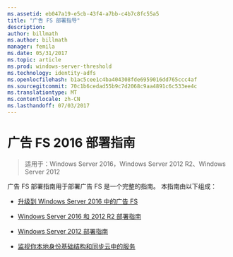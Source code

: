 ```yaml
---
ms.assetid: eb047a19-e5cb-43f4-a7bb-c4b7c8fc55a5
title: "广告 FS 部署指导"
description: 
author: billmath
ms.author: billmath
manager: femila
ms.date: 05/31/2017
ms.topic: article
ms.prod: windows-server-threshold
ms.technology: identity-adfs
ms.openlocfilehash: b1ac5cee1c4ba404308fde6959016dd765ccc4af
ms.sourcegitcommit: 70c1b6cedad55b9c7d2068c9aa4891c6c533ee4c
ms.translationtype: MT
ms.contentlocale: zh-CN
ms.lasthandoff: 07/03/2017
---
```

# <a name="ad-fs-2016-deployment-guide"></a>广告 FS 2016 部署指南

>适用于：Windows Server 2016，Windows Server 2012 R2、Windows Server 2012

广告 FS 部署指南用于部署广告 FS 是一个完整的指南。  本指南由以下组成：

  
* [升级到 Windows Server 2016 中的广告 FS](Upgrading-to-AD-FS-in-Windows-Server-2016.md)  

* [Windows Server 2016 和 2012 R2 部署指南](Windows-Server-2012-R2-AD-FS-Deployment-Guide.md)

* [Windows Server 2012 部署指南](Windows-Server-2012-AD-FS-Deployment-Guide.md)

* [监视你本地身份基础结构和同步云中的服务](https://azure.microsoft.com/documentation/articles/active-directory-aadconnect-health)
  
